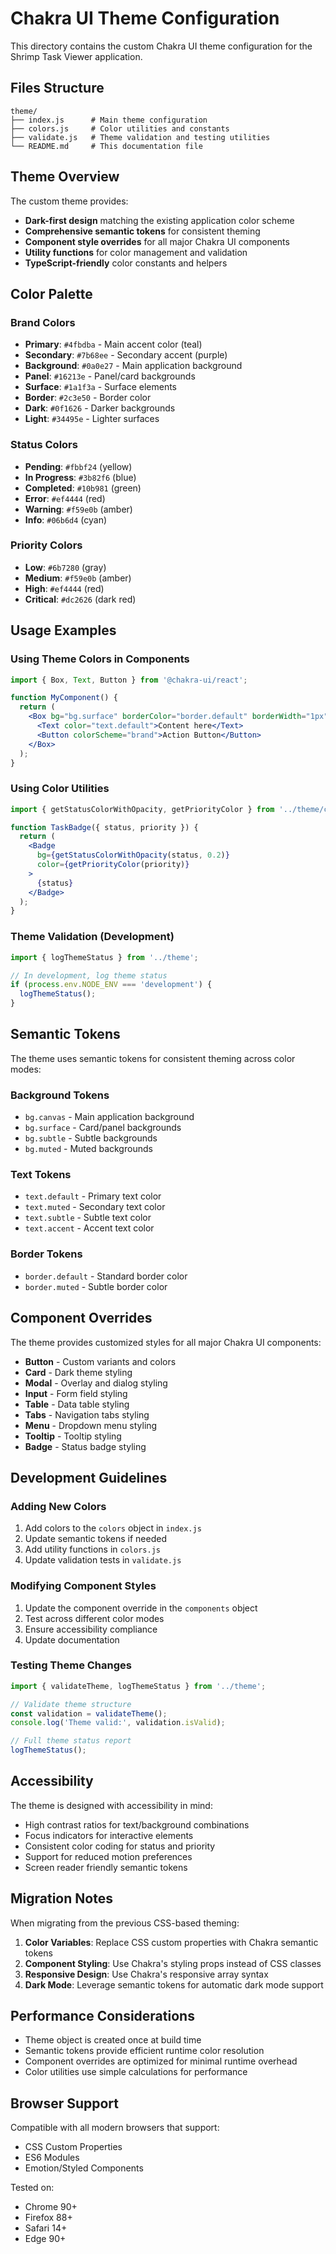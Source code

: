 # Chakra UI Theme Configuration

This directory contains the custom Chakra UI theme configuration for the Shrimp Task Viewer application.

## Files Structure

```
theme/
├── index.js      # Main theme configuration
├── colors.js     # Color utilities and constants  
├── validate.js   # Theme validation and testing utilities
└── README.md     # This documentation file
```

## Theme Overview

The custom theme provides:

- **Dark-first design** matching the existing application color scheme
- **Comprehensive semantic tokens** for consistent theming
- **Component style overrides** for all major Chakra UI components
- **Utility functions** for color management and validation
- **TypeScript-friendly** color constants and helpers

## Color Palette

### Brand Colors
- **Primary**: `#4fbdba` - Main accent color (teal)
- **Secondary**: `#7b68ee` - Secondary accent (purple)
- **Background**: `#0a0e27` - Main application background
- **Panel**: `#16213e` - Panel/card backgrounds
- **Surface**: `#1a1f3a` - Surface elements
- **Border**: `#2c3e50` - Border color
- **Dark**: `#0f1626` - Darker backgrounds
- **Light**: `#34495e` - Lighter surfaces

### Status Colors
- **Pending**: `#fbbf24` (yellow)
- **In Progress**: `#3b82f6` (blue)
- **Completed**: `#10b981` (green)
- **Error**: `#ef4444` (red)
- **Warning**: `#f59e0b` (amber)
- **Info**: `#06b6d4` (cyan)

### Priority Colors
- **Low**: `#6b7280` (gray)
- **Medium**: `#f59e0b` (amber)
- **High**: `#ef4444` (red)
- **Critical**: `#dc2626` (dark red)

## Usage Examples

### Using Theme Colors in Components

```jsx
import { Box, Text, Button } from '@chakra-ui/react';

function MyComponent() {
  return (
    <Box bg="bg.surface" borderColor="border.default" borderWidth="1px">
      <Text color="text.default">Content here</Text>
      <Button colorScheme="brand">Action Button</Button>
    </Box>
  );
}
```

### Using Color Utilities

```jsx
import { getStatusColorWithOpacity, getPriorityColor } from '../theme/colors';

function TaskBadge({ status, priority }) {
  return (
    <Badge 
      bg={getStatusColorWithOpacity(status, 0.2)}
      color={getPriorityColor(priority)}
    >
      {status}
    </Badge>
  );
}
```

### Theme Validation (Development)

```jsx
import { logThemeStatus } from '../theme';

// In development, log theme status
if (process.env.NODE_ENV === 'development') {
  logThemeStatus();
}
```

## Semantic Tokens

The theme uses semantic tokens for consistent theming across color modes:

### Background Tokens
- `bg.canvas` - Main application background
- `bg.surface` - Card/panel backgrounds  
- `bg.subtle` - Subtle backgrounds
- `bg.muted` - Muted backgrounds

### Text Tokens
- `text.default` - Primary text color
- `text.muted` - Secondary text color
- `text.subtle` - Subtle text color
- `text.accent` - Accent text color

### Border Tokens
- `border.default` - Standard border color
- `border.muted` - Subtle border color

## Component Overrides

The theme provides customized styles for all major Chakra UI components:

- **Button** - Custom variants and colors
- **Card** - Dark theme styling
- **Modal** - Overlay and dialog styling
- **Input** - Form field styling
- **Table** - Data table styling
- **Tabs** - Navigation tabs styling
- **Menu** - Dropdown menu styling
- **Tooltip** - Tooltip styling
- **Badge** - Status badge styling

## Development Guidelines

### Adding New Colors
1. Add colors to the `colors` object in `index.js`
2. Update semantic tokens if needed
3. Add utility functions in `colors.js`
4. Update validation tests in `validate.js`

### Modifying Component Styles
1. Update the component override in the `components` object
2. Test across different color modes
3. Ensure accessibility compliance
4. Update documentation

### Testing Theme Changes
```jsx
import { validateTheme, logThemeStatus } from '../theme';

// Validate theme structure
const validation = validateTheme();
console.log('Theme valid:', validation.isValid);

// Full theme status report
logThemeStatus();
```

## Accessibility

The theme is designed with accessibility in mind:

- High contrast ratios for text/background combinations
- Focus indicators for interactive elements
- Consistent color coding for status and priority
- Support for reduced motion preferences
- Screen reader friendly semantic tokens

## Migration Notes

When migrating from the previous CSS-based theming:

1. **Color Variables**: Replace CSS custom properties with Chakra semantic tokens
2. **Component Styling**: Use Chakra's styling props instead of CSS classes
3. **Responsive Design**: Use Chakra's responsive array syntax
4. **Dark Mode**: Leverage semantic tokens for automatic dark mode support

## Performance Considerations

- Theme object is created once at build time
- Semantic tokens provide efficient runtime color resolution
- Component overrides are optimized for minimal runtime overhead
- Color utilities use simple calculations for performance

## Browser Support

Compatible with all modern browsers that support:
- CSS Custom Properties
- ES6 Modules  
- Emotion/Styled Components

Tested on:
- Chrome 90+
- Firefox 88+
- Safari 14+
- Edge 90+